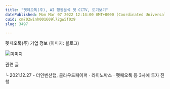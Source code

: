 ```yaml
---
title: "펫페오톡(주), AI 행동분석 펫 CCTV, 도기보기"
datePublished: Mon Mar 07 2022 12:14:00 GMT+0000 (Coordinated Universal Time)
cuid: cm702winh001609l72gw5f0z9
slug: 3497

---
```



펫페오톡(주) 기업 정보 (이미지: 블로그)

![이미지](https://cdn.hashnode.com/res/hashnode/image/upload/v1739253961832/42e6eb68-4c62-42bb-b0bc-e66f88977164.png)

관련 글

└ 2021.12.27 - 더인벤션랩, 클라우드페이퍼ㆍ라이노박스ㆍ펫페오톡 등 3사에 투자 진행